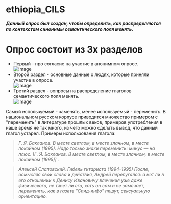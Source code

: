 # ethiopia_CILS  
***Данный опрос был создан, чтобы определить, как распределяются по контекстам синонимы семантического поля менять.***  
# Опрос состоит из 3х разделов #  
+ Первый - про согласие на участие в анонимном опросе.   
![image](https://user-images.githubusercontent.com/90916837/134579862-6731627b-1124-42ba-86b6-1b0c60c9185a.png)  
+ Второй раздел - основные данные о людях, которые приняли участие в опросе.   
![image](https://user-images.githubusercontent.com/90916837/134580490-450c7f14-42cf-42d3-a904-fe7e5bfedfbe.png)  
+ Третий раздел - вопросы на распределение глаголов семантического поля менять.   
![image](https://user-images.githubusercontent.com/90916837/134580589-ba6ff39a-7cf6-40a3-845b-c690b38db00b.png)  

 Самый используемый - заменять, менее используемый - переменить. В национальном русском корпусе приводится множество примером с "переменить" в литературе прошлых веков, примеров употребления в наше время не так много, из чего можно сделать вывод, что данный глагол устарел. Примеры использования глагола:    

 > *Г. Я. Бакланов. В месте светлом, в месте злачном, в месте покойном (1995). Надо только знаки переменить: минус ― на плюс. [Г. Я. Бакланов. В месте светлом, в месте злачном, в месте покойном (1995)] .*   

 > *Алексей Слаповский. Гибель гитариста (1994-1995)   После, осмысляя свои слова и действия, Андрей перепугался: а нет ли в его отношении к Денису Ивановичу влечения уже даже физического, не тянет ли его, хоть он сам и не замечает, переменить, как в газете "Спид-инфо" пишут, сексуальную ориентацию.*  
